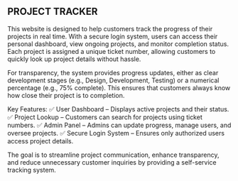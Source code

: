 PROJECT TRACKER
-----------------------

This website is designed to help customers track the progress of their 
projects in real time. With a secure login system, users can access 
their personal dashboard, view ongoing projects, and monitor 
completion status. Each project is assigned a unique ticket number, 
allowing customers to quickly look up project details without hassle.

For transparency, the system provides progress updates, either as 
clear development stages (e.g., Design, Development, Testing) or a 
numerical percentage (e.g., 75% complete). This ensures that 
customers always know how close their project is to completion.

Key Features:
✅ User Dashboard – Displays active projects and their status.
✅ Project Lookup – Customers can search for projects using ticket numbers.
✅ Admin Panel – Admins can update progress, manage users, and oversee projects.
✅ Secure Login System – Ensures only authorized users access project details.

The goal is to streamline project communication, enhance transparency, and reduce unnecessary customer inquiries by providing a self-service tracking system.

